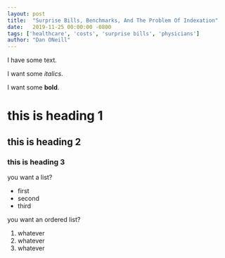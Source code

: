 ```yaml
---
layout: post
title:  "Surprise Bills, Benchmarks, And The Problem Of Indexation"
date:   2019-11-25 00:00:00 -0800
tags: ['healthcare', 'costs', 'surprise bills', 'physicians']
author: "Dan ONeill"
---
```


I have some text.

I want some _italics_.

I want some **bold**.

# this is heading 1

## this is heading 2

### this is heading 3

you want a list?
* first
* second
* third

you want an ordered list?
1. whatever
1. whatever
1. whatever
